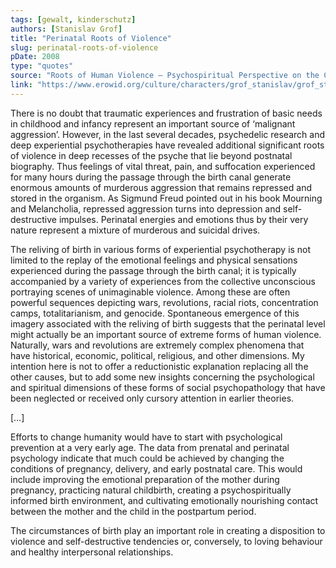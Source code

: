 ```yaml
---
tags: [gewalt, kinderschutz]
authors: [Stanislav Grof]
title: "Perinatal Roots of Violence"
slug: perinatal-roots-of-violence
pDate: 2008
type: "quotes"
source: "Roots of Human Violence – Psychospiritual Perspective on the Current Global Crisis"
link: "https://www.erowid.org/culture/characters/grof_stanislav/grof_stanislav_article1.pdf"
---
```


There is no doubt that traumatic experiences and frustration of basic needs in childhood and infancy represent an important source of ‘malignant aggression’. However, in the last several decades, psychedelic research and deep experiential psychotherapies have revealed additional significant roots of violence in deep recesses of the psyche that lie beyond postnatal biography. Thus feelings of vital threat, pain, and suffocation experienced for many hours during the passage through the birth canal generate enormous amounts of murderous aggression that remains repressed and stored in the organism. As Sigmund Freud pointed out in his book Mourning and Melancholia, repressed aggression turns into depression and self-destructive impulses. Perinatal energies and emotions thus by their very nature represent a mixture of murderous and suicidal drives.

The reliving of birth in various forms of experiential psychotherapy is not limited to the replay of the emotional feelings and physical sensations experienced during the passage through the birth canal; it is typically accompanied by
a variety of experiences from the collective unconscious portraying scenes of unimaginable violence. Among these are often powerful sequences depicting wars, revolutions, racial riots, concentration camps, totalitarianism, and genocide.
Spontaneous emergence of this imagery associated with the reliving of birth suggests that the perinatal level might
actually be an important source of extreme forms of human violence. Naturally, wars and revolutions are extremely
complex phenomena that have historical, economic, political, religious, and other dimensions. My intention here is not to offer a reductionistic explanation replacing all the other causes, but to add some new insights concerning the psychological and spiritual dimensions of these forms of social psychopathology that have been neglected or received only cursory attention in earlier theories.

[…]

Efforts to change humanity would have to start with psychological prevention at a very early age. The data from prenatal and perinatal psychology indicate that much could be achieved by changing the conditions of pregnancy, delivery, and early postnatal care. This would include improving the emotional preparation of the mother during pregnancy, practicing natural childbirth, creating a psychospiritually informed birth environment, and cultivating emotionally nourishing contact between the mother and the child in the postpartum period.

The circumstances of birth play an important role in creating a disposition to violence and self-destructive tendencies or, conversely, to loving behaviour and healthy interpersonal relationships.
